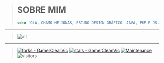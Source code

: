 > 
> # SOBRE MIM
> ```php
> echo 'OLÁ, CHAMO-ME JONAS, ESTUDO DESIGN GRÁFICO, JAVA, PHP E JS.';
> ```
> 
-------
> 
> 
> 
> ![alt](https://github-readme-stats.vercel.app/api/top-langs/?username=GamerCleanVic&layout=compact&theme=material-palenight)
> 
> 
-------
> 
> 
> 
> [![forks - GamerCleanVic](https://img.shields.io/github/forks/GamerCleanVic/GamerCleanVic?style=social&logo=github&logoColor=%234f0faf)]([#](https://github.com/GamerCleanVic))
> [![stars - GamerCleanVic](https://img.shields.io/github/stars/GamerCleanVic/GamerCleanVic?style=social&logo=github&logoColor=%234f0faf)]([#](https://github.com/GamerCleanVic)) 
> [![Maintenance](https://img.shields.io/maintenance/yes/2024?color=%234f0faf&label=maintened&logo=github&logoColor=%23ffffff)]([#](https://github.com/GamerCleanVic)) 
> ![visitors](https://visitor-badge.laobi.icu/badge?page_id=[page.id](GamerCleanVic))
> 
> 
>
